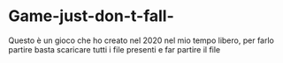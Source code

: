 # Game-just-don-t-fall-

Questo è un gioco che ho creato nel 2020 nel mio tempo libero, per farlo partire basta scaricare tutti i file presenti e far partire il file
